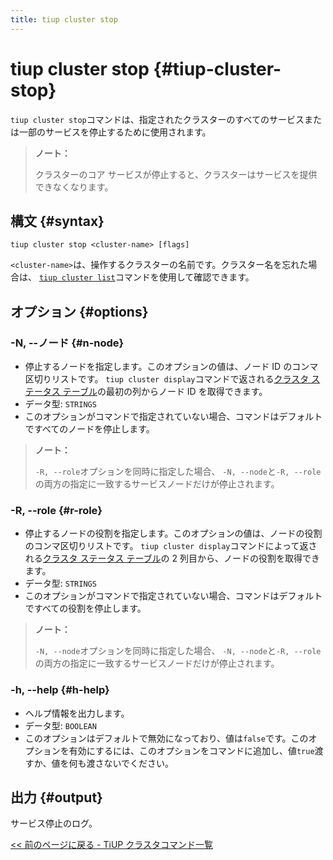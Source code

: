 ```yaml
---
title: tiup cluster stop
---
```


# tiup cluster stop {#tiup-cluster-stop}

`tiup cluster stop`コマンドは、指定されたクラスターのすべてのサービスまたは一部のサービスを停止するために使用されます。

> **ノート：**
>
> クラスターのコア サービスが停止すると、クラスターはサービスを提供できなくなります。

## 構文 {#syntax}

```shell
tiup cluster stop <cluster-name> [flags]
```

`<cluster-name>`は、操作するクラスターの名前です。クラスター名を忘れた場合は、 [`tiup cluster list`](/tiup/tiup-component-cluster-list.md)コマンドを使用して確認できます。

## オプション {#options}

### -N, --ノード {#n-node}

-   停止するノードを指定します。このオプションの値は、ノード ID のコンマ区切りリストです。 `tiup cluster display`コマンドで返される[クラスタ ステータス テーブル](/tiup/tiup-component-cluster-display.md)の最初の列からノード ID を取得できます。
-   データ型: `STRINGS`
-   このオプションがコマンドで指定されていない場合、コマンドはデフォルトですべてのノードを停止します。

> **ノート：**
>
> `-R, --role`オプションを同時に指定した場合、 `-N, --node`と`-R, --role`の両方の指定に一致するサービスノードだけが停止されます。

### -R, --role {#r-role}

-   停止するノードの役割を指定します。このオプションの値は、ノードの役割のコンマ区切りリストです。 `tiup cluster display`コマンドによって返される[クラスタ ステータス テーブル](/tiup/tiup-component-cluster-display.md)の 2 列目から、ノードの役割を取得できます。
-   データ型: `STRINGS`
-   このオプションがコマンドで指定されていない場合、コマンドはデフォルトですべての役割を停止します。

> **ノート：**
>
> `-N, --node`オプションを同時に指定した場合、 `-N, --node`と`-R, --role`の両方の指定に一致するサービスノードだけが停止されます。

### -h, --help {#h-help}

-   ヘルプ情報を出力します。
-   データ型: `BOOLEAN`
-   このオプションはデフォルトで無効になっており、値は`false`です。このオプションを有効にするには、このオプションをコマンドに追加し、値`true`渡すか、値を何も渡さないでください。

## 出力 {#output}

サービス停止のログ。

[&lt;&lt; 前のページに戻る - TiUP クラスタコマンド一覧](/tiup/tiup-component-cluster.md#command-list)
